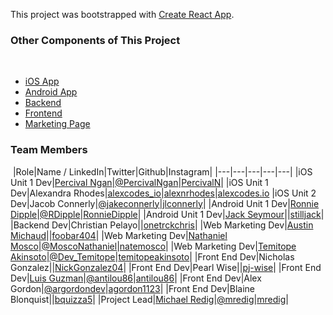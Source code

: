 This project was bootstrapped with [Create React App](https://github.com/facebook/create-react-app).

### Other Components of This Project
​
- [iOS App](https://github.com/build-week-ft-receipt-tracking-aug2019/Mobile-App)
- [Android App](https://github.com/build-week-ft-receipt-tracking-aug2019/Android-App)
- [Backend](https://github.com/build-week-ft-receipt-tracking-aug2019/Backend)
- [Frontend](https://github.com/build-week-ft-receipt-tracking-aug2019/Front-End)
- [Marketing Page](https://github.com/build-week-ft-receipt-tracking-aug2019/Marketing-Page)
​
### Team Members
​
|Role|Name / LinkedIn|Twitter|Github|Instagram|
|---|---|---|---|---|
|iOS Unit 1 Dev|[Percival Ngan](https://www.linkedin.com/in/percival-ngan-869381163/)|[@PercivalNgan](https://twitter.com/PercivalNgan)|[PercivalN](https://github.com/PercivalN)|
|iOS Unit 1 Dev|Alexandra Rhodes|[alexcodes_io](https://twitter.com/alexcodes_io)|[alexnrhodes](https://github.com/alexnrhodes)|[alexcodes.io](https://www.instagram.com/alexcodes.io/)
|iOS Unit 2 Dev|Jacob Connerly|[@jakeconnerly](https://twitter.com/jakeconnerly)|[jlconnerly](https://github.com/jlconnerly)|
|Android Unit 1 Dev|[Ronnie Dipple](https://www.linkedin.com/in/ronnie-dipple-91178047/)|[@RDipple](https://twitter.com/RDipple)|[RonnieDipple](https://github.com/RonnieDipple)|
|Android Unit 1 Dev|[Jack Seymour](https://www.linkedin.com/in/jack-seymour-97339a192)||[stilljack](https://github.com/stilljack/)|
|Backend Dev|Christian Pelayo||[onetrckchris](https://github.com/onetrckchris)|
|Web Marketing Dev|[Austin Michaud](https://www.linkedin.com/in/austin-michaud-9b25aa141/)||[foobar404](https://github.com/foobar404)|
|Web Marketing Dev|[Nathaniel Mosco](https://www.linkedin.com/in/nate-mosco-98888ab4/)|[@MoscoNathaniel](https://twitter.com/MoscoNathaniel)|[natemosco](https://github.com/natemosco)|
|Web Marketing Dev|[Temitope Akinsoto](https://www.linkedin.com/in/temitope-akinsoto-27806a52/)|[@Dev_Temitope](https://twitter.com/Dev_Temitope)|[temitopeakinsoto](https://github.com/temitopeakinsoto)|
|Front End Dev|Nicholas Gonzalez||[NickGonzalez04](https://github.com/NickGonzalez04)|
|Front End Dev|Pearl Wise||[pj-wise](https://github.com/pj-wise)|
|Front End Dev|[Luis Guzman](https://www.linkedin.com/in/luis-guzman-52b93b73/)|[@antilou86](https://twitter.com/antilou86)|[antilou86](https://github.com/antilou86)|
|Front End Dev|Alex Gordon|[@argordondev](https://twitter.com/argordondev)|[agordon1123](https://github.com/agordon1123)|
|Front End Dev|Blaine Blonquist||[bquizza5](https://github.com/bquizza5)|
|Project Lead|[Michael Redig](https://www.linkedin.com/in/michael-redig/)|[@mredig](https://twitter.com/mredig)|[mredig](https://github.com/mredig)|
